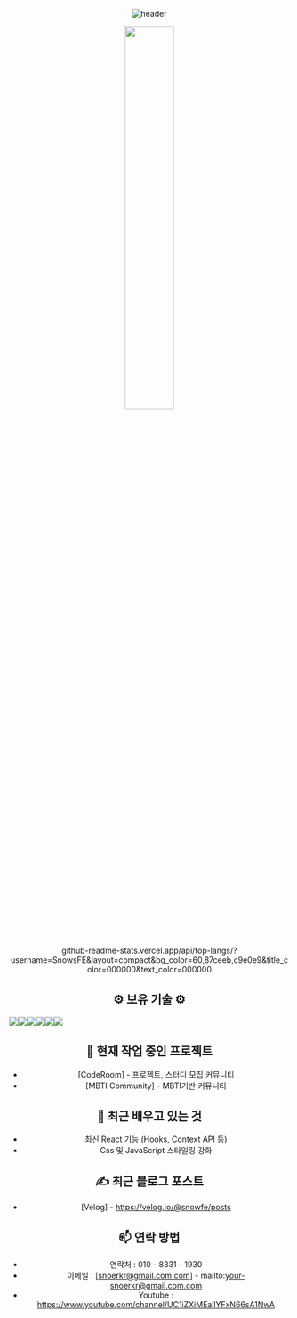 <div align="center">

![header](https://capsule-render.vercel.app/api?type=waving&color=gradient&height=120&animation=fadeIn&section=footer&text=🚗🚘🚛&fontAlign=70) 

  <a>
    <img src="https://github-readme-stats.vercel.app/api?username=SnowsFE&&theme=highcontrast&show_icons=true" width="42%">
  </a>

  github-readme-stats.vercel.app/api/top-langs/?username=SnowsFE&layout=compact&bg_color=60,87ceeb,c9e0e9&title_color=000000&text_color=000000

## ⚙️ 보유 기술 ⚙️
<div style="display:flex; flex-direction:row;">
    <img src="https://img.shields.io/badge/linux-FCC624?style=for-the-badge&logo=linux&logoColor=black"> 
    <img src="https://img.shields.io/badge/html5-E34F26?style=flat-square&logo=html5&logoColor=white"> 
    <img src="https://img.shields.io/badge/css-1572B6?style=flat-square&logo=css3&logoColor=white"> 
    <img src="https://img.shields.io/badge/javascript-F7DF1E?style=flat-square&logo=javascript&logoColor=black"> 
    <img src="https://img.shields.io/badge/bootstrap-7952B3?style=flat-square&logo=bootstrap&logoColor=white">
    <img src="https://img.shields.io/badge/react-20232a.svg?style=for-the-badge&logo=react&logoColor=61DAFB" />
</div>

## 🔭 현재 작업 중인 프로젝트
- [CodeRoom] - 프로젝트, 스터디 모집 커뮤니티
- [MBTI Community] - MBTI기반 커뮤니티

## 🌱 최근 배우고 있는 것
- 최신 React 기능 (Hooks, Context API 등)
- Css 및 JavaScript 스타일링 강화 

## ✍️ 최근 블로그 포스트
- [Velog] - https://velog.io/@snowfe/posts

## 📫 연락 방법

- 연락처 : 010 - 8331 - 1930 
- 이메일 : [snoerkr@gmail.com.com] - mailto:your-snoerkr@gmail.com.com
- Youtube : https://www.youtube.com/channel/UC1iZXiMEallYFxN66sA1NwA

</div>
